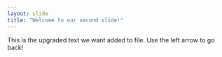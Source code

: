 ```yaml
---
layout: slide
title: "Welcome to our second slide!"
---
```

This is the upgraded text we want added to file. 
Use the left arrow to go back!
